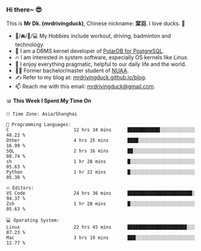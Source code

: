 ### Hi there~ 😎

This is **Mr Dk. (mrdrivingduck)**, Chinese nickname: **棠羽**. I love ducks. 🦆

- 💪/🚘/🏸/💻 My Hobbies include workout, driving, badminton and technology.
- 🍊 I am a DBMS kernel developer of [PolarDB for PostgreSQL](https://github.com/ApsaraDB/PolarDB-for-PostgreSQL).
- 🔥 I am interested in system software, especially OS kernels like *Linux*.
- 🔧 I enjoy everything pragmatic, helpful to our daily life and the world.
- 👨‍🎓 Former bachelor/master student of [NUAA](https://en.wikipedia.org/wiki/Nanjing_University_of_Aeronautics_and_Astronautics).
- ✍ Refer to my blog at: [mrdrivingduck.github.io/blog](https://mrdrivingduck.github.io/blog/).
- 📫 Reach me with this email: [mrdrivingduck@gmail.com](mailto:mrdrivingduck@gmail.com).

<!--START_SECTION:waka-->
📊 **This Week I Spent My Time On** 

```text
🕑︎ Time Zone: Asia/Shanghai

💬 Programming Languages: 
C                        12 hrs 34 mins      ████████████░░░░░░░░░░░░░   48.22 % 
Other                    4 hrs 25 mins       ████░░░░░░░░░░░░░░░░░░░░░   16.99 % 
SQL                      2 hrs 16 mins       ██░░░░░░░░░░░░░░░░░░░░░░░   08.74 % 
sh                       1 hr 28 mins        █░░░░░░░░░░░░░░░░░░░░░░░░   05.63 % 
Python                   1 hr 22 mins        █░░░░░░░░░░░░░░░░░░░░░░░░   05.30 % 

🔥 Editors: 
VS Code                  24 hrs 36 mins      ████████████████████████░   94.37 % 
Zsh                      1 hr 28 mins        █░░░░░░░░░░░░░░░░░░░░░░░░   05.63 % 

💻 Operating System: 
Linux                    22 hrs 45 mins      ██████████████████████░░░   87.23 % 
Mac                      3 hrs 19 mins       ███░░░░░░░░░░░░░░░░░░░░░░   12.77 % 
```


<!--END_SECTION:waka-->

<!-- ![Mr Dk.'s GitHub Stats](https://github-readme-stats.vercel.app/api?username=mrdrivingduck&count_private&show_icons=true&theme=buefy) -->

<!-- ![Most Used Languages](https://github-readme-stats.vercel.app/api/top-langs/?username=mrdrivingduck&exclude_repo=mips32-CPU,snort-tcp-socket&theme=buefy&layout=compact&langs_count=10) -->


<!--
**mrdrivingduck/mrdrivingduck** is a ✨ _special_ ✨ repository because its `README.md` (this file) appears on your GitHub profile.

Here are some ideas to get you started:

- 🔭 I’m currently working on ...
- 🌱 I’m currently learning ...
- 👯 I’m looking to collaborate on ...
- 🤔 I’m looking for help with ...
- 💬 Ask me about ...
- 📫 How to reach me: ...
- 😄 Pronouns: ...
- ⚡ Fun fact: ...
-->
